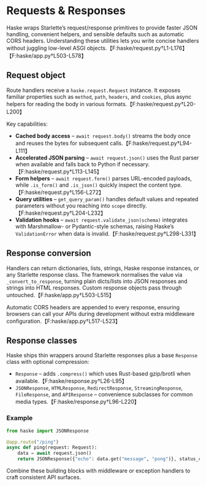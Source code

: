 # Requests & Responses

Haske wraps Starlette’s request/response primitives to provide faster JSON handling, convenient helpers, and sensible defaults such as automatic CORS headers. Understanding these utilities lets you write concise handlers without juggling low-level ASGI objects.【F:haske/request.py†L1-L176】【F:haske/app.py†L503-L578】

## Request object

Route handlers receive a `haske.request.Request` instance. It exposes familiar properties such as `method`, `path`, `headers`, and `cookies`, plus async helpers for reading the body in various formats.【F:haske/request.py†L20-L200】

Key capabilities:

- **Cached body access** – `await request.body()` streams the body once and reuses the bytes for subsequent calls.【F:haske/request.py†L94-L111】
- **Accelerated JSON parsing** – `await request.json()` uses the Rust parser when available and falls back to Python if necessary.【F:haske/request.py†L113-L145】
- **Form helpers** – `await request.form()` parses URL-encoded payloads, while `.is_form()` and `.is_json()` quickly inspect the content type.【F:haske/request.py†L156-L272】
- **Query utilities** – `get_query_param()` handles default values and repeated parameters without you reaching into `scope` directly.【F:haske/request.py†L204-L232】
- **Validation hooks** – `await request.validate_json(schema)` integrates with Marshmallow- or Pydantic-style schemas, raising Haske’s `ValidationError` when data is invalid.【F:haske/request.py†L298-L331】

## Response conversion

Handlers can return dictionaries, lists, strings, Haske response instances, or any Starlette response class. The framework normalises the value via `_convert_to_response`, turning plain dicts/lists into JSON responses and strings into HTML responses. Custom response objects pass through untouched.【F:haske/app.py†L503-L515】

Automatic CORS headers are appended to every response, ensuring browsers can call your APIs during development without extra middleware configuration.【F:haske/app.py†L517-L523】

## Response classes

Haske ships thin wrappers around Starlette responses plus a base `Response` class with optional compression:

- `Response` – adds `.compress()` which uses Rust-based gzip/brotli when available.【F:haske/response.py†L26-L95】
- `JSONResponse`, `HTMLResponse`, `RedirectResponse`, `StreamingResponse`, `FileResponse`, and `APIResponse` – convenience subclasses for common media types.【F:haske/response.py†L96-L220】

### Example

```python
from haske import JSONResponse

@app.route("/ping")
async def ping(request: Request):
    data = await request.json()
    return JSONResponse({"echo": data.get("message", "pong")}, status_code=201)
```

Combine these building blocks with middleware or exception handlers to craft consistent API surfaces.
